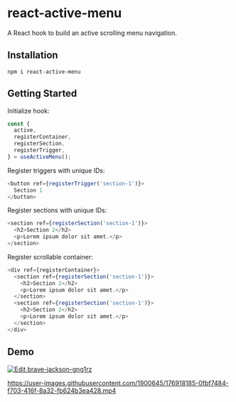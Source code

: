 # react-active-menu

A React hook to build an active scrolling menu navigation.

## Installation

```
npm i react-active-menu
```

## Getting Started

Initialize hook:

```javascript
const {
  active,
  registerContainer,
  registerSection,
  registerTrigger,
} = useActiveMenu();
```

Register triggers with unique IDs:

```javascript
<button ref={registerTrigger('section-1')}>
  Section 1
</button>
```

Register sections with unique IDs:

```javascript
<section ref={registerSection('section-1')}>
  <h2>Section 2</h2>
  <p>Lorem ipsum dolor sit amet.</p>
</section>
```

Register scrollable container:

```javascript
<div ref={registerContainer}>
  <section ref={registerSection('section-1')}>
    <h2>Section 2</h2>
    <p>Lorem ipsum dolor sit amet.</p>
  </section>
  <section ref={registerSection('section-1')}>
    <h2>Section 2</h2>
    <p>Lorem ipsum dolor sit amet.</p>
  </section>
</div>
```

## Demo

[![Edit brave-jackson-gng1rz](https://codesandbox.io/static/img/play-codesandbox.svg)](https://codesandbox.io/s/brave-jackson-gng1rz?fontsize=14&hidenavigation=1&theme=dark&view=preview)

https://user-images.githubusercontent.com/1900645/176918185-0fbf7484-f703-416f-8a32-fb624b3ea428.mp4

